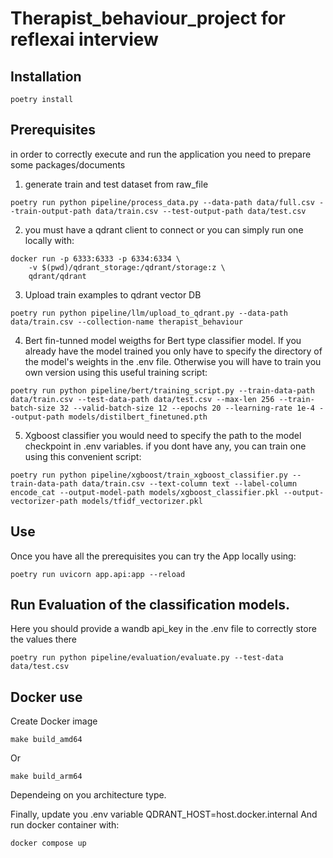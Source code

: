 # Therapist_behaviour_project for reflexai interview

## Installation 

```
poetry install
```

## Prerequisites

in order to correctly execute and run the application you need to prepare some packages/documents

1. generate train and test dataset from raw_file
```
poetry run python pipeline/process_data.py --data-path data/full.csv --train-output-path data/train.csv --test-output-path data/test.csv
```
2. you must have a qdrant client to connect or you can simply run one locally with:
```
docker run -p 6333:6333 -p 6334:6334 \
    -v $(pwd)/qdrant_storage:/qdrant/storage:z \
    qdrant/qdrant
```

3. Upload train examples to qdrant vector DB
```
poetry run python pipeline/llm/upload_to_qdrant.py --data-path data/train.csv --collection-name therapist_behaviour
```


4. Bert fin-tunned model weigths for Bert type classifier model. If you already have the model trained you only have to specify the directory of the model's weights in the .env file. Otherwise you will have to train you own version using this useful training script:

```
poetry run python pipeline/bert/training_script.py --train-data-path data/train.csv --test-data-path data/test.csv --max-len 256 --train-batch-size 32 --valid-batch-size 12 --epochs 20 --learning-rate 1e-4 --output-path models/distilbert_finetuned.pth
```
5. Xgboost classifier
you would need to specify the path to the model checkpoint in .env variables. if you dont have any, you can train one using this convenient script:
```
poetry run python pipeline/xgboost/train_xgboost_classifier.py --train-data-path data/train.csv --text-column text --label-column encode_cat --output-model-path models/xgboost_classifier.pkl --output-vectorizer-path models/tfidf_vectorizer.pkl
```

## Use
Once you have all the prerequisites you can try the App locally using:
```
poetry run uvicorn app.api:app --reload
```

## Run Evaluation of the classification models.
Here you should provide a wandb api_key in the .env file to correctly store the values there
```
poetry run python pipeline/evaluation/evaluate.py --test-data data/test.csv
```

## Docker use
Create Docker image
```
make build_amd64
```
Or
```
make build_arm64
```
Dependeing on you architecture type.

Finally, update you .env variable QDRANT_HOST=host.docker.internal  And run docker container with:

 ```
 docker compose up
 ```